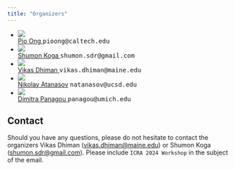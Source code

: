 ```yaml
---
title: "Organizers"
---
```


<div class="index-key">
<div class="wrap2" >
<div class="index-key-box clear" >
<div class="index-key-right">
<ul class="clear">

<li> <a href="http://terrano.ucsd.edu/pio/">
<div> <img src="assets/fig/Pio Ong.jpg" class="speaker-mugshot"/> </div>
<span>Pio Ong</span> </a>
<tt> pioong@caltech.edu </tt>
</li>


<li> <a href="https://shumon0423.github.io/">
<div> <img src="assets/fig/shumon.png" class="speaker-mugshot"/> </div>
<span>Shumon Koga</span> </a>
<tt> shumon.sdr@gmail.com </tt>
</li>


<li> <a href="https://vikasdhiman.info">
<div> <img src="assets/fig/vdhiman.jpg" class="speaker-mugshot"/> </div>
<span>Vikas Dhiman</span> </a>
<tt> vikas.dhiman@maine.edu </tt>
</li>

<li> <a href="https://natanaso.github.io">
<div> <img src="assets/fig/Atanasov.jpg" class="speaker-mugshot"/> </div>
<span>Nikolay Atanasov</span></a>
<tt> natanasov@ucsd.edu </tt>
</li>


<li> <a href="http://www-personal.umich.edu/~dpanagou/">
<div> <img src="assets/fig/DimitraPanagou.jpg" class="speaker-mugshot"/> </div>
<span>Dimitra Panagou</span> </a>
<tt> panagou@umich.edu </tt>
</li>

</ul>
</div>
</div>
</div>
</div>
<div style="clear: both" ></div>

## Contact
Should you have any questions, please do not hesitate to contact the organizers Vikas Dhiman (vikas.dhiman@maine.edu) or Shumon Koga (shumon.sdr@gmail.com). Please include ``ICRA 2024 Workshop`` in the subject of the email. 
